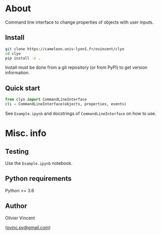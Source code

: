 About
=====

Command line interface to change properties of objects with user inputs.

Install
-------

```bash
git clone https://cameleon.univ-lyon1.fr/ovincent/clyo
cd clyo
pip install -e .
```

Install must be done from a git repository (or from PyPI) to get version information.

Quick start
-----------

```python
from clyo import CommandLineInterface
cli = CommandLineInterface(objects, properties, events)
```

See `Example.ipynb` and docstrings of `CommandLineInterface` on how to use.


Misc. info
==========

Testing
-------

Use the `Example.ipynb` notebook.


Python requirements
-------------------

Python >= 3.6

Author
------

Olivier Vincent

(ovinc.py@gmail.com)
